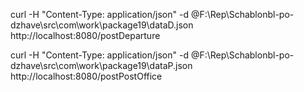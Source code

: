 curl -H "Content-Type: application/json" -d @F:\Rep\Schablonbl-po-dzhave\src\com\work\package19\dataD.json http://localhost:8080/postDeparture

curl -H "Content-Type: application/json" -d @F:\Rep\Schablonbl-po-dzhave\src\com\work\package19\dataP.json http://localhost:8080/postPostOffice
